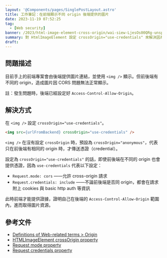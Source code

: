 ```yaml
---
layout: '@Components/pages/SinglePostLayout.astro'
title: 工作筆記：在前端顯示不同 origin 後端提供的圖片
date: 2023-11-19 07:52:25
tag:
  - [Web security]
banner: /2023/html-image-element-cross-origin/wai-siew-LjesOs00QRg-unsplash.jpg
summary: 對 HtmlImageElement 設定 crossOrigin="use-credentials" 來解決因為 CORS 無法顯示圖片的問題。
draft: 
---
```


## 問題描述

目前手上的前端專案會由後端提供圖片連結，並使用 `<img />` 顯示。但前後端有不同的 origin，造成圖片因 CORS 問題無法正常顯示。

註：發生問題時，後端已經設定好 `Access-Control-Allow-Origin`。

## 解決方式

在 `<img />` 設定 `crossOrigin="use-credentials"`。

```html
<img src={urlFromBackend} crossOrigin="use-credentials" />
```

`<img />` 在沒有設定 `crossOrigin` 時，預設為 `crossOrigin="anonymous"`，代表只在前後端有相同的 origin 時，才傳送憑證（credential）。

設定為 `crossOrigin="use-credentials"` 的話，即使前後端在不同的 origin 也會提供憑證，因為 `use-credentials` 代表以下設定：

- `Request.mode: cors` ——允許 cross-origin 請求
- `Request.credentials: include` ——不論前後端是否同 origin，都會在請求附上 cookies 與 basic http auth 等資訊

此時前端才能提供證據，證明自己在後端的 `Access-Control-Allow-Origin` 範圍內，進而取得圖片資源。

## 參考文件

- [Definitions of Web-related terms > Origin](https://developer.mozilla.org/en-US/docs/Glossary/Origin)
- [HTMLImageElement crossOrigin property](https://developer.mozilla.org/en-US/docs/Web/API/HTMLImageElement/crossOrigin)
- [Request mode property](https://developer.mozilla.org/en-US/docs/Web/API/Request/mode)
- [Request credentials property](https://developer.mozilla.org/en-US/docs/Web/API/Request/credentials)
